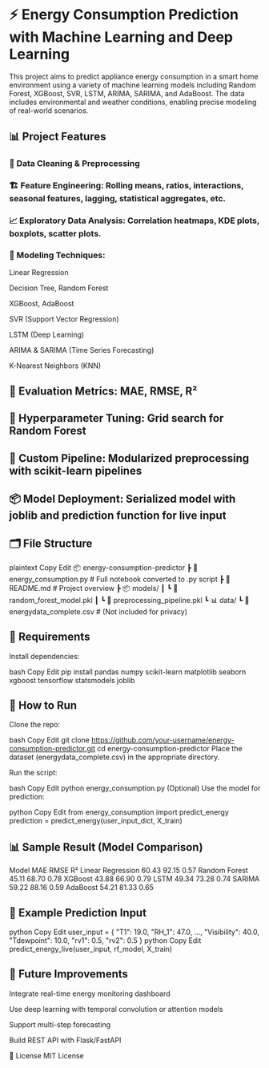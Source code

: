 # ⚡ Energy Consumption Prediction with Machine Learning and Deep Learning
This project aims to predict appliance energy consumption in a smart home environment using a variety of machine learning models including Random Forest, XGBoost, SVR, LSTM, ARIMA, SARIMA, and AdaBoost. The data includes environmental and weather conditions, enabling precise modeling of real-world scenarios.

## 📊 Project Features
### 📁 Data Cleaning & Preprocessing

### 🏗️ Feature Engineering: Rolling means, ratios, interactions, seasonal features, lagging, statistical aggregates, etc.

### 📈 Exploratory Data Analysis: Correlation heatmaps, KDE plots, boxplots, scatter plots.

### 🤖 Modeling Techniques:

Linear Regression

Decision Tree, Random Forest

XGBoost, AdaBoost

SVR (Support Vector Regression)

LSTM (Deep Learning)

ARIMA & SARIMA (Time Series Forecasting)

K-Nearest Neighbors (KNN)

## 🧪 Evaluation Metrics: MAE, RMSE, R²

## 🔁 Hyperparameter Tuning: Grid search for Random Forest

## 🧠 Custom Pipeline: Modularized preprocessing with scikit-learn pipelines

## 📦 Model Deployment: Serialized model with joblib and prediction function for live input

## 🗂️ File Structure
plaintext
Copy
Edit
📦 energy-consumption-predictor
 ┣ 📜 energy_consumption.py   # Full notebook converted to .py script
 ┣ 📄 README.md               # Project overview
 ┣ 📦 models/
 ┃ ┗ 📄 random_forest_model.pkl
 ┃ ┗ 📄 preprocessing_pipeline.pkl
 ┗ 📊 data/
   ┗ 📄 energydata_complete.csv  # (Not included for privacy)
## 📌 Requirements
Install dependencies:

bash
Copy
Edit
pip install pandas numpy scikit-learn matplotlib seaborn xgboost tensorflow statsmodels joblib
## 🧪 How to Run
Clone the repo:

bash
Copy
Edit
git clone https://github.com/your-username/energy-consumption-predictor.git
cd energy-consumption-predictor
Place the dataset (energydata_complete.csv) in the appropriate directory.

Run the script:

bash
Copy
Edit
python energy_consumption.py
(Optional) Use the model for prediction:

python
Copy
Edit
from energy_consumption import predict_energy
prediction = predict_energy(user_input_dict, X_train)
## 📊 Sample Result (Model Comparison)
Model	MAE	RMSE	R²
Linear Regression	60.43	92.15	0.57
Random Forest	45.11	68.70	0.78
XGBoost	43.88	66.90	0.79
LSTM	49.34	73.28	0.74
SARIMA	59.22	88.16	0.59
AdaBoost	54.21	81.33	0.65

## 🧠 Example Prediction Input
python
Copy
Edit
user_input = {
  "T1": 19.0, "RH_1": 47.0, ..., "Visibility": 40.0, "Tdewpoint": 10.0,
  "rv1": 0.5, "rv2": 0.5
}
python
Copy
Edit
predict_energy_live(user_input, rf_model, X_train)
## 🔮 Future Improvements
Integrate real-time energy monitoring dashboard

Use deep learning with temporal convolution or attention models

Support multi-step forecasting

Build REST API with Flask/FastAPI

📜 License
MIT License

